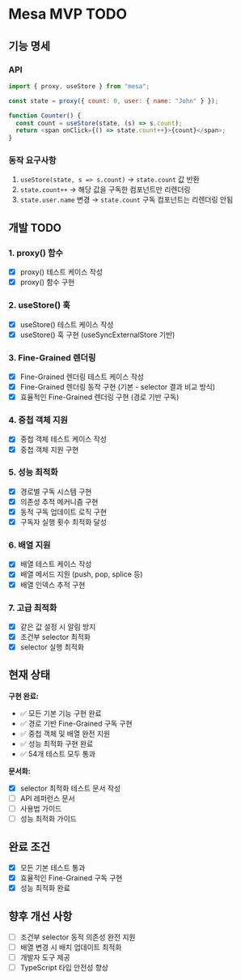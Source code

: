 # Mesa MVP TODO

## 기능 명세

### API

```javascript
import { proxy, useStore } from "mesa";

const state = proxy({ count: 0, user: { name: "John" } });

function Counter() {
  const count = useStore(state, (s) => s.count);
  return <span onClick={() => state.count++}>{count}</span>;
}
```

### 동작 요구사항

1. `useStore(state, s => s.count)` → `state.count` 값 반환
2. `state.count++` → 해당 값을 구독한 컴포넌트만 리렌더링
3. `state.user.name` 변경 → `state.count` 구독 컴포넌트는 리렌더링 안됨

## 개발 TODO

### 1. proxy() 함수

- [x] proxy() 테스트 케이스 작성
- [x] proxy() 함수 구현

### 2. useStore() 훅

- [x] useStore() 테스트 케이스 작성
- [x] useStore() 훅 구현 (useSyncExternalStore 기반)

### 3. Fine-Grained 렌더링

- [x] Fine-Grained 렌더링 테스트 케이스 작성
- [x] Fine-Grained 렌더링 동작 구현 (기본 - selector 결과 비교 방식)
- [x] 효율적인 Fine-Grained 렌더링 구현 (경로 기반 구독)

### 4. 중첩 객체 지원

- [x] 중첩 객체 테스트 케이스 작성
- [x] 중첩 객체 지원 구현

### 5. 성능 최적화

- [x] 경로별 구독 시스템 구현
- [x] 의존성 추적 메커니즘 구현
- [x] 동적 구독 업데이트 로직 구현
- [x] 구독자 실행 횟수 최적화 달성

### 6. 배열 지원

- [x] 배열 테스트 케이스 작성
- [x] 배열 메서드 지원 (push, pop, splice 등)
- [x] 배열 인덱스 추적 구현

### 7. 고급 최적화

- [x] 같은 값 설정 시 알림 방지
- [x] 조건부 selector 최적화
- [x] selector 실행 최적화

## 현재 상태

**구현 완료:**

- ✅ 모든 기본 기능 구현 완료
- ✅ 경로 기반 Fine-Grained 구독 구현
- ✅ 중첩 객체 및 배열 완전 지원
- ✅ 성능 최적화 구현 완료
- ✅ 54개 테스트 모두 통과

**문서화:**

- [x] selector 최적화 테스트 문서 작성
- [ ] API 레퍼런스 문서
- [ ] 사용법 가이드
- [ ] 성능 최적화 가이드

## 완료 조건

- [x] 모든 기본 테스트 통과
- [x] 효율적인 Fine-Grained 구독 구현
- [x] 성능 최적화 완료

## 향후 개선 사항

- [ ] 조건부 selector 동적 의존성 완전 지원
- [ ] 배열 변경 시 배치 업데이트 최적화
- [ ] 개발자 도구 제공
- [ ] TypeScript 타입 안전성 향상

